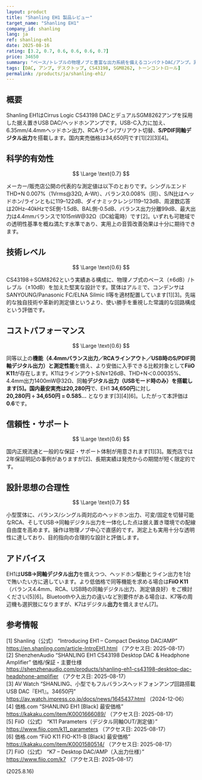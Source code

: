 ```yaml
---
layout: product
title: "Shanling EH1 製品レビュー"
target_name: "Shanling EH1"
company_id: shanling
lang: ja
ref: shanling-eh1
date: 2025-08-16
rating: [3.2, 0.7, 0.6, 0.6, 0.6, 0.7]
price: 34650
summary: "ベース/トレブルの物理ノブと豊富な出力系統を備えるコンパクトDAC/アンプ。測定値は良好で、同等機能ではより安価な代替が存在します。"
tags: [DAC, アンプ, デスクトップ, CS43198, SGM8262, トーンコントロール]
permalink: /products/ja/shanling-eh1/
---
```


## 概要

Shanling EH1はCirrus Logic CS43198 DACとデュアルSGM8262アンプを採用した据え置きUSB DAC/ヘッドホンアンプです。USB-C入力に加え、6.35mm/4.4mmヘッドホン出力、RCAライン/プリアウト切替、**S/PDIF同軸デジタル出力**を搭載します。国内実売価格は34,650円です[1][2][3][4]。

## 科学的有効性

$$ \Large \text{0.7} $$

メーカー/販売店公開の代表的な測定値は以下のとおりです。シングルエンドTHD+N 0.007%（1Vrms@32Ω, A-Wt）、バランス0.008%（同）、S/N比はヘッドホン/ラインともに119–122dB、ダイナミックレンジ119–123dB、周波数応答は20Hz–40kHzでSE側-1.5dB、BAL側-0.5dB、バランス出力分離99dB、最大出力は4.4mmバランスで1015mW@32Ω（DC給電時）です[2]。いずれも可聴域での透明性基準を概ね満たす水準であり、実用上の音質改善効果は十分に期待できます。

## 技術レベル

$$ \Large \text{0.6} $$

CS43198＋SGM8262という実績ある構成に、物理ノブ式のベース（±6dB）/トレブル（±10dB）を加えた堅実な設計です。筐体はアルミで、コンデンサはSANYOUNG/Panasonic FC/ELNA Silmic II等を適材配置しています[1][3]。先端的な独自技術や革新的測定値というより、使い勝手を重視した常識的な回路構成という評価です。

## コストパフォーマンス

$$ \Large \text{0.6} $$

同等以上の**機能（4.4mmバランス出力／RCAラインアウト／USB時のS/PDIF同軸デジタル出力）**と**測定性能**を備え、より安価に入手できる比較対象として**FiiO K11**が存在します。K11はラインアウトS/N≥126dB、THD+N＜0.00035%、4.4mm出力1400mW@32Ω、同軸**デジタル出力（USBモード時のみ）**を搭載します[5]。国内最安実売は**20,280円**で、EH1 **34,650円**に対し  
**20,280円 ÷ 34,650円 = 0.585…** となります[3][4][6]。したがって本評価は**0.6**です。

## 信頼性・サポート

$$ \Large \text{0.6} $$

国内正規流通と一般的な保証・サポート体制が用意されます[1][3]。販売店では2年保証明記の事例がありますが[2]、長期実績は発売からの期間が短く限定的です。

## 設計思想の合理性

$$ \Large \text{0.7} $$

小型筐体に、バランス/シングル両対応のヘッドホン出力、可変/固定を切替可能なRCA、そしてUSB→同軸デジタル出力を一体化した点は据え置き環境での配線自由度を高めます。操作は物理ノブ中心で直感的です。測定上も実用十分な透明性に達しており、目的指向の合理的な設計と評価します。

## アドバイス

EH1は**USB→同軸デジタル出力**を備えつつ、ヘッドホン駆動とライン出力を1台で賄いたい方に適しています。より低価格で同等機能を求める場合は**FiiO K11**（バランス4.4mm、RCA、USB時の同軸デジタル出力、測定値良好）をご検討ください[5][6]。Bluetoothや入出力の違いなど別要件がある場合は、K7等の周辺機も選択肢になりますが、K7はデジタル**出力**を備えません[7]。

## 参考情報

[1] Shanling（公式） “Introducing EH1 – Compact Desktop DAC/AMP” https://en.shanling.com/article-IntroEH1.html （アクセス日: 2025-08-17）  
[2] ShenzhenAudio “SHANLING EH1 CS43198 Desktop DAC & Headphone Amplifier” 価格/保証・主要仕様 https://shenzhenaudio.com/products/shanling-eh1-cs43198-desktop-dac-headphone-amplifier （アクセス日: 2025-08-17）  
[3] AV Watch “SHANLING、小型でもフルバランスヘッドフォンアンプ回路搭載USB DAC『EH1』。34650円” https://av.watch.impress.co.jp/docs/news/1645437.html （2024-12-06）  
[4] 価格.com “SHANLING EH1 [Black] 最安価格” https://kakaku.com/item/K0001666089/ （アクセス日: 2025-08-17）  
[5] FiiO（公式） “K11 Parameters（デジタル同軸OUT/測定値）” https://www.fiio.com/k11_parameters （アクセス日: 2025-08-17）  
[6] 価格.com “FiiO K11 FIO-K11-B [Black] 最安価格” https://kakaku.com/item/K0001580514/ （アクセス日: 2025-08-17）  
[7] FiiO（公式） “K7 – Desktop DAC/AMP（入出力仕様）” https://www.fiio.com/k7 （アクセス日: 2025-08-17）

(2025.8.16)